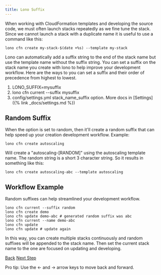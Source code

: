 ```yaml
---
title: Lono Suffix
---
```


When working with CloudFormation templates and developing the source code, we must often launch stacks repeatedly as we fine tune the stack. Since we cannot launch a stack with a duplicate name it is useful to use a command like this:

    lono cfn create my-stack-$(date +%s) --template my-stack

Lono can automatically add a suffix string to the end of the stack name but use the template name without the suffix string. You can set a suffix on the stack name you create with lono to help improve your development workflow.  Here are the ways to you can set a suffix and their order of precedence from highest to lowest.

1. LONO_SUFFIX=mysuffix
2. lono cfn current -\-suffix mysuffix
3. config/settings.yml stack_name_suffix option. More docs in [Settings]({% link _docs/settings.md %})

## Random Suffix

When the option is set to random, then it'll create a random suffix that can help speed up your creation development workflow.  Example:

    lono cfn create autoscaling

Will create a "autoscaling-[RANDOM]" using the autoscaling template name.  The random string is a short 3 character string.  So it results in something like this:

    lono cfn create autoscaling-abc --template autoscaling

## Workflow Example

Random suffixes can help streamlined your development workflow.

    lono cfn current --suffix random
    lono cfn create demo
    lono cfn update demo-abc # generated random suffix was abc
    lono cfn current --name demo-abc
    lono cfn update
    lono cfn update # update again

In this way, you can create multiple stacks continuously and random suffixes will be appended to the stack name. Then set the current stack name to the one are focused on updating and developing.

<a id="prev" class="btn btn-basic" href="{% link _docs/lono-current.md %}">Back</a>
<a id="next" class="btn btn-primary" href="{% link _docs/starter-templates.md %}">Next Step</a>
<p class="keyboard-tip">Pro tip: Use the <- and -> arrow keys to move back and forward.</p>
